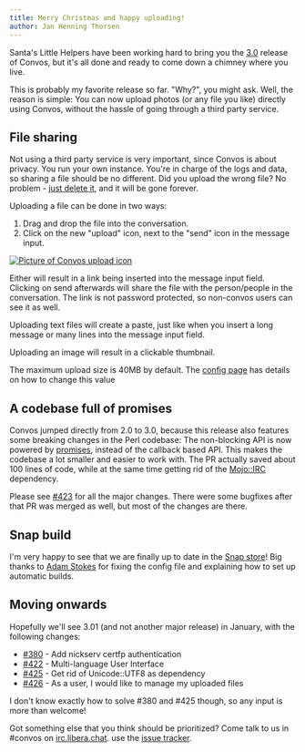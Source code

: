 ```yaml
---
title: Merry Christmas and happy uploading!
author: Jan Henning Thorsen
---
```


Santa's Little Helpers have been working hard to bring you the
[3.0](https://github.com/convos-chat/convos/blob/3.00/Changes#L3) release of
Convos, but it's all done and ready to come down a chimney where you live.

This is probably my favorite release so far. "Why?", you might ask. Well, the
reason is simple: You can now upload photos (or any file you like) directly
using Convos, without the hassle of going through a third party service.

<!--more-->

## File sharing

Not using a third party service is very important, since Convos is about
privacy. You run your own instance. You're in charge of the logs and data, so
sharing a file should be no different. Did you upload the wrong file? No
problem - [just delete it](https://github.com/convos-chat/convos/issues/426),
and it will be gone forever.

Uploading a file can be done in two ways:

1. Drag and drop the file into the conversation.
2. Click on the new "upload" icon, next to the "send" icon in the message input.

[![Picture of Convos upload icon](/screenshots/2019-12-24-upload.png)](/screenshots/2019-12-24-upload.png)

Either will result in a link being inserted into the message input field.
Clicking on send afterwards will share the file with the person/people in the
conversation. The link is not password protected, so non-convos users can see
it as well.

Uploading text files will create a paste, just like when you insert a long
message or many lines into the message input field.

Uploading an image will result in a clickable thumbnail.

The maximum upload size is 40MB by default. The
[config page](/doc/config#convos_max_upload_size) has details on how to
change this value

## A codebase full of promises

Convos jumped directly from 2.0 to 3.0, because this release also features some
breaking changes in the Perl codebase: The non-blocking API is now powered by
[promises](https://mojolicious.org/perldoc/Mojo/Promise), instead of the
callback based API. This makes the codebase a lot smaller and easier to work
with. The PR actually saved about 100 lines of code, while at the same time
getting rid of the [Mojo::IRC](https://github.com/jhthorsen/mojo-irc)
dependency.

Please see [#423](https://github.com/convos-chat/convos/pull/423) for all the
major changes. There were some bugfixes after that PR was merged as well, but
most of the changes are there.

## Snap build

I'm very happy to see that we are finally up to date in the
[Snap store](https://snapcraft.io/convos/)! Big thanks to
[Adam Stokes](https://github.com/convos-chat/convos/pull/421) for fixing the
config file and explaining how to set up automatic builds.

## Moving onwards

Hopefully we'll see 3.01 (and not another major release) in January, with the
following changes:

* [#380](https://github.com/convos-chat/convos/issues/380) - Add nickserv certfp authentication
* [#422](https://github.com/convos-chat/convos/issues/422) - Multi-language User Interface
* [#425](https://github.com/convos-chat/convos/issues/425) - Get rid of Unicode::UTF8 as dependency
* [#426](https://github.com/convos-chat/convos/issues/426) - As a user, I would like to manage my uploaded files

I don't know exactly how to solve #380 and #425 though, so any input is more
than welcome!

Got something else that you think should be prioritized? Come talk to us in
\#convos on [irc.libera.chat](https://libera.chat/).
use the [issue tracker](https://github.com/convos-chat/convos/issues).

